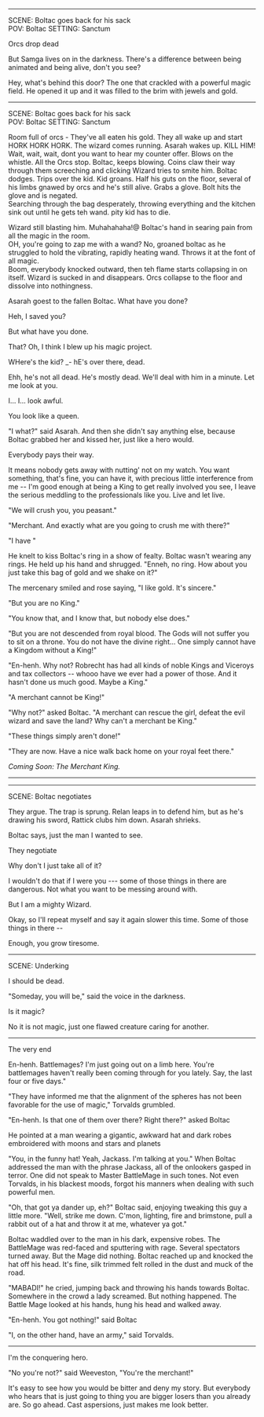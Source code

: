 

-----

SCENE: Boltac goes back for his sack	
POV: Boltac
SETTING: Sanctum



Orcs drop dead		

But Samga lives on in the darkness. There's a difference between being animated and being alive, don't you see?

Hey, what's behind this door? The one that crackled with a powerful magic field. He opened it up and it was filled to the brim with jewels and gold. 



---



SCENE: Boltac goes back for his sack	
POV: Boltac
SETTING: Sanctum

Room full of orcs - They've all eaten his gold. They all wake up and start HORK HORK HORK. The wizard comes running. Asarah wakes up. KILL HIM! Wait, wait, wait, dont you want to hear my counter offer. Blows on the whistle. All the Orcs stop. Boltac, keeps blowing. Coins claw their way through them screeching and clicking	
Wizard tries to smite him. Boltac dodges. Trips over the kid. Kid groans. Half his guts on the floor, several of his limbs gnawed by orcs and he's still alive.  Grabs a glove. Bolt hits the glove and is negated. 	
Searching through the bag desperately, throwing everything and the kitchen sink out  until he gets teh wand. 	pity kid has to die. 


Wizard still blasting him. Muhahahaha!@	
Boltac's hand in searing pain from all the magic in the room. 	
OH, you're going to zap me with a wand?	
No, groaned boltac as he struggled to hold the vibrating, rapidly heating wand. Throws it at the font of all magic. 	
Boom, everybody knocked outward, then teh flame starts collapsing in on itself. Wizard is sucked in and disappears. Orcs collapse to the floor and dissolve into nothingness. 

	
Asarah goest to the fallen Boltac. 	What have you done?

Heh, I saved you?

But what have you done. 

That? Oh, I think I blew up his magic project. 

WHere's the kid? _- hE's over there, dead. 

Ehh, he's not all dead. He's mostly dead. We'll deal with him in a minute. Let me look at you. 

I... I... look awful. 

You look like a queen. 

"I what?" said Asarah. And then she didn't say anything else, because Boltac grabbed her and kissed her, just like a hero would. 


Everybody pays their way. 

It means nobody gets away with nutting' not on my watch. You want something, that's fine, you can have it, with precious little interference from me -- I'm good enough at being a King to get really involved you see, I leave the serious meddling to the professionals like you. Live and let live. 

"We will crush you, you peasant."

"Merchant. And exactly what are you going to crush me with there?"

"I have "


He knelt to kiss Boltac's ring in a show of fealty. Boltac wasn't wearing any rings. He held up his hand and shrugged. "Enneh, no ring. How about you just take this bag of gold and we shake on it?" 

The mercenary smiled and rose saying, "I like gold. It's sincere."



"But you are no King."

"You know that, and I know that, but nobody else does."

"But you are not descended from royal blood. The Gods will not suffer you to sit on a throne. You do not have the divine right... One simply cannot have a Kingdom without a King!"

"En-henh. Why not? Robrecht has had all kinds of noble Kings and Viceroys and tax collectors -- whooo have we ever had a power of those. And it hasn't done us much good. Maybe a King."

"A merchant cannot be King!"

"Why not?" asked Boltac. "A merchant can rescue the girl, defeat the evil wizard and save the land? Why can't a merchant be King."

"These things simply aren't done!"

"They are now. Have a nice walk back home on your royal feet there."




*Coming Soon: The Merchant King.* 



----

-------

SCENE: Boltac negotiates

They argue. The trap is sprung. Relan leaps in to defend him, but as he's drawing his sword, Rattick clubs him down. Asarah shrieks.

Boltac says, just the man I wanted to see. 

They negotiate

Why don't I just take all of it? 

I wouldn't do that if I were you --- some of those things in there are dangerous. Not what you want to be messing around with. 

But I am a mighty Wizard. 

Okay, so I'll repeat myself and say it again slower this time. Some of those things in there --

Enough, you grow tiresome.  


----------

SCENE: Underking

I should be dead.

"Someday, you will be," said the voice in the darkness. 

Is it magic?

No it is not magic, just one flawed creature caring for another. 


----------


The very end

En-henh. Battlemages? I'm just going out on a limb here. You're battlemages haven't really been coming through for you lately. Say, the last four or five days."

"They have informed me that the alignment of the spheres has not been favorable for the use of magic," Torvalds grumbled.



"En-henh. Is that one of them over there? Right there?" asked Boltac

He pointed at a man wearing a gigantic, awkward hat and dark robes embroidered with moons and stars and planets

"You, in the funny hat! Yeah, Jackass. I'm talking at you." When Boltac addressed the man with the phrase Jackass, all of the onlookers gasped in terror. One did not speak to Master BattleMage in such tones. Not even Torvalds, in his blackest moods, forgot his manners when dealing with such powerful men. 

"Oh, that got ya dander up, eh?" Boltac said, enjoying tweaking this guy a little more. "Well, strike me down. C'mon, lighting, fire and brimstone, pull a rabbit out of a hat and throw it at me, whatever ya got."

Boltac waddled over to the man in his dark, expensive robes. The BattleMage was red-faced and sputtering with rage. Several spectators turned away. But the Mage did nothing. Boltac reached up and knocked the hat off his head. It's fine, silk trimmed felt rolled in the dust and muck of the road. 

"MABADI!" he cried, jumping back and throwing his hands towards Boltac. Somewhere in the crowd a lady screamed. But nothing happened. The Battle Mage looked at his hands, hung his head and walked away. 

"En-henh. You got nothing!" said Boltac

"I, on the other hand, have an army," said Torvalds. 


----

I'm the conquering hero. 

"No you're not?" said Weeveston, "You're the merchant!"

It's easy to see how you would be bitter and deny my story. But everybody who hears that is just going to thing you are bigger losers than you already are. So go ahead. Cast aspersions, just makes me look better. 

